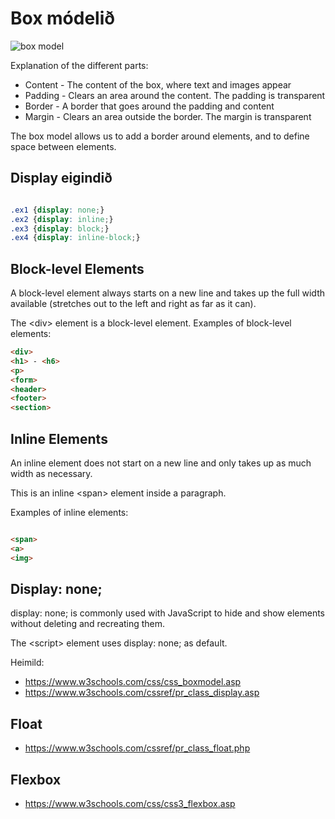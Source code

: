 # Box módelið

![box model](box-model.png)

Explanation of the different parts:

- Content - The content of the box, where text and images appear
- Padding - Clears an area around the content. The padding is transparent
- Border - A border that goes around the padding and content
- Margin - Clears an area outside the border. The margin is transparent

The box model allows us to add a border around elements, and to define space between elements. 

## Display eigindið

```CSS

.ex1 {display: none;}
.ex2 {display: inline;}
.ex3 {display: block;}
.ex4 {display: inline-block;}

```

## Block-level Elements

A block-level element always starts on a new line and takes up the full width available (stretches out to the left and right as far as it can).

The &lt;div> element is a block-level element.
Examples of block-level elements:

```HTML
<div>
<h1> - <h6>
<p>
<form>
<header>
<footer>
<section>
```

## Inline Elements
An inline element does not start on a new line and only takes up as much width as necessary.

This is an inline &lt;span> element inside a paragraph.

Examples of inline elements:

```HTML

<span>
<a>
<img>

```

## Display: none;

display: none; is commonly used with JavaScript to hide and show elements without deleting and recreating them. 

The &lt;script> element uses display: none; as default. 

Heimild: 
* https://www.w3schools.com/css/css_boxmodel.asp
* https://www.w3schools.com/cssref/pr_class_display.asp

## Float

* https://www.w3schools.com/cssref/pr_class_float.php

## Flexbox

* https://www.w3schools.com/css/css3_flexbox.asp
